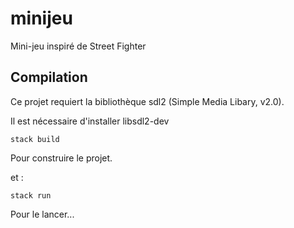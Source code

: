 # minijeu

Mini-jeu inspiré de Street Fighter

## Compilation

Ce projet requiert la bibliothèque sdl2 (Simple Media Libary, v2.0).

Il est nécessaire d'installer libsdl2-dev

```
stack build
```

Pour construire le projet.

et :

```
stack run
```

Pour le lancer...



